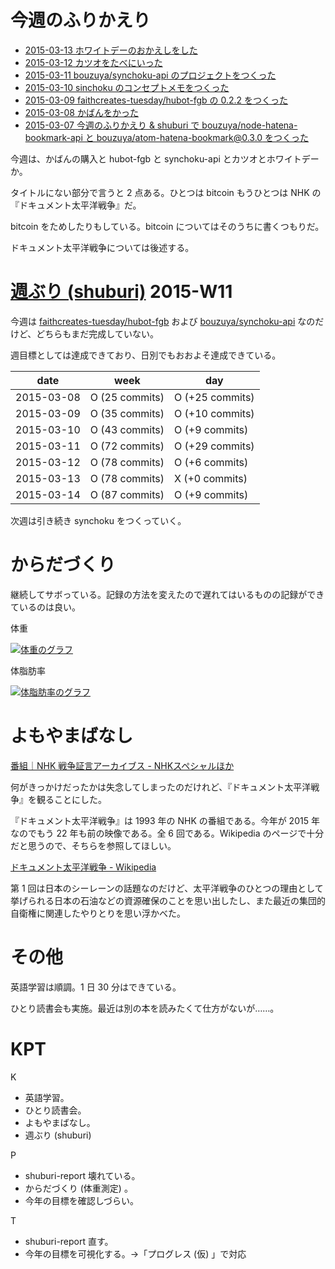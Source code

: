 # 今週のふりかえり

- [2015-03-13 ホワイトデーのおかえしをした][2015-03-13]
- [2015-03-12 カツオをたべにいった][2015-03-12]
- [2015-03-11 bouzuya/synchoku-api のプロジェクトをつくった][2015-03-11]
- [2015-03-10 sinchoku のコンセプトメモをつくった][2015-03-10]
- [2015-03-09 faithcreates-tuesday/hubot-fgb の 0.2.2 をつくった][2015-03-09]
- [2015-03-08 かばんをかった][2015-03-08]
- [2015-03-07 今週のふりかえり & shuburi で bouzuya/node-hatena-bookmark-api と bouzuya/atom-hatena-bookmark@0.3.0 をつくった][2015-03-07]

今週は、かばんの購入と hubot-fgb と synchoku-api とカツオとホワイトデーか。

タイトルにない部分で言うと 2 点ある。ひとつは bitcoin もうひとつは NHK の『ドキュメント太平洋戦争』だ。

bitcoin をためしたりもしている。bitcoin についてはそのうちに書くつもりだ。

ドキュメント太平洋戦争については後述する。

# [週ぶり (shuburi)][shuburi] 2015-W11

今週は [faithcreates-tuesday/hubot-fgb][] および [bouzuya/synchoku-api][] なのだけど、どちらもまだ完成していない。

週目標としては達成できており、日別でもおおよそ達成できている。

date       | week            | day
-----------|-----------------|-----------------
2015-03-08 | O (25 commits)  | O (+25 commits)
2015-03-09 | O (35 commits)  | O (+10 commits)
2015-03-10 | O (43 commits)  | O (+9 commits)
2015-03-11 | O (72 commits)  | O (+29 commits)
2015-03-12 | O (78 commits)  | O (+6 commits)
2015-03-13 | O (78 commits)  | X (+0 commits)
2015-03-14 | O (87 commits)  | O (+9 commits)

次週は引き続き synchoku をつくっていく。

# からだづくり

継続してサボっている。記録の方法を変えたので遅れてはいるものの記録ができているのは良い。

体重

[![体重のグラフ][graph-weight-img]][graph-weight-url]

体脂肪率

[![体脂肪率のグラフ][graph-percent-img]][graph-percent-url]

# よもやまばなし

[番組｜NHK 戦争証言アーカイブス - NHKスペシャルほか](http://cgi2.nhk.or.jp/shogenarchives/bangumi/list.cgi?cat=special)

何がきっかけだったかは失念してしまったのだけれど、『ドキュメント太平洋戦争』を観ることにした。

『ドキュメント太平洋戦争』は 1993 年の NHK の番組である。今年が 2015 年なのでもう 22 年も前の映像である。全 6 回である。Wikipedia のページで十分だと思うので、そちらを参照してほしい。

[ドキュメント太平洋戦争 - Wikipedia](http://ja.wikipedia.org/wiki/%E3%83%89%E3%82%AD%E3%83%A5%E3%83%A1%E3%83%B3%E3%83%88%E5%A4%AA%E5%B9%B3%E6%B4%8B%E6%88%A6%E4%BA%89)

第 1 回は日本のシーレーンの話題なのだけど、太平洋戦争のひとつの理由として挙げられる日本の石油などの資源確保のことを思い出したし、また最近の集団的自衛権に関連したやりとりを思い浮かべた。

# その他

英語学習は順調。1 日 30 分はできている。

ひとり読書会も実施。最近は別の本を読みたくて仕方がないが……。

# KPT

K

- 英語学習。
- ひとり読書会。
- よもやまばなし。
- 週ぶり (shuburi)

P

- shuburi-report 壊れている。
- からだづくり (体重測定) 。
- 今年の目標を確認しづらい。

T

- shuburi-report 直す。
- 今年の目標を可視化する。→「プログレス (仮) 」で対応

[2015-03-07]: https://blog.bouzuya.net/2015/03/07/
[2015-03-08]: https://blog.bouzuya.net/2015/03/08/
[2015-03-09]: https://blog.bouzuya.net/2015/03/09/
[2015-03-10]: https://blog.bouzuya.net/2015/03/10/
[2015-03-11]: https://blog.bouzuya.net/2015/03/11/
[2015-03-12]: https://blog.bouzuya.net/2015/03/12/
[2015-03-13]: https://blog.bouzuya.net/2015/03/13/
[shuburi]: http://shuburi.org
[graph-weight-img]: http://graph.hatena.ne.jp/bouzuya/graph?graphname=weight&startdate=2015-01-01&enddate=2015-03-14
[graph-weight-url]: http://graph.hatena.ne.jp/bouzuya/weight/?startdate=2015-01-01&enddate=2015-03-14
[graph-percent-img]: http://graph.hatena.ne.jp/bouzuya/graph?graphname=percent&startdate=2015-01-01&enddate=2015-03-14
[graph-percent-url]: http://graph.hatena.ne.jp/bouzuya/percent/?startdate=2015-01-01&enddate=2015-03-14
[bouzuya/synchoku-api]: https://github.com/bouzuya/synchoku-api
[faithcreates-tuesday/hubot-fgb]: https://github.com/faithcreates-tuesday/hubot-fgb
